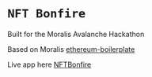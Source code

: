 # `NFT Bonfire`


Built for the Moralis Avalanche Hackathon

Based on Moralis [ethereum-boilerplate](https://ethereum-boilerplate.github.io/ethereum-boilerplate)

Live app here [NFTBonfire](https://nftbonfire.space/)
